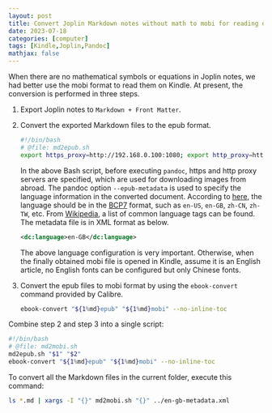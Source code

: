 ```yaml
---
layout: post
title: Convert Joplin Markdown notes without math to mobi for reading on Kindle
date: 2023-07-18
categories: [computer]
tags: [Kindle,Joplin,Pandoc]
mathjax: false
---
```


When there are no mathematical symbols or equations in Joplin notes, we had better use the mobi format to read them on Kindle. At present, the conversion is performed in three steps.

1.  Export Joplin notes to `Markdown + Front Matter`.
2.  Convert the exported Markdown files to the epub format.
    
    ```bash
    #!/bin/bash
    # @file: md2epub.sh
    export https_proxy=http://192.168.0.100:1080; export http_proxy=http://192.168.0.100:1080; pandoc -f markdown -t epub --epub-metadata="$2" -o "${1%md}epub" "$1"
    ```
    
    In the above Bash script, before executing `pandoc`, https and http proxy servers are specified, which are used for downloading images from abroad. The pandoc option `--epub-metadata` is used to specify the language information in the converted document. According to [here](https://pandoc.org/chunkedhtml-demo/11.1-epub-metadata.html), the language should be in the [BCP7](https://www.rfc-editor.org/info/bcp47) format, such as `en-US`, `en-GB`, `zh-CN`, `zh-TW`, etc. From [Wikipedia](https://en.wikipedia.org/wiki/IETF_language_tag), a list of common language tags can be found. The metadata file is in XML format as below.
    
    ```xml
    <dc:language>en-GB</dc:language>
    ```
    
    The above language configuration is very important. Otherwise, when the finally obtained mobi file is opened in Kindle, assume it is an English article, no English fonts can be configured but only Chinese fonts.
3.  Convert the epub files to mobi format by using the `ebook-convert` command provided by Calibre.
    
    ```bash
    ebook-convert "${1%md}epub" "${1%md}mobi" --no-inline-toc
    ```

Combine step 2 and step 3 into a single script:

```bash
#!/bin/bash
# @file: md2mobi.sh
md2epub.sh "$1" "$2"
ebook-convert "${1%md}epub" "${1%md}mobi" --no-inline-toc
```

To convert all the Markdown files in the current folder, execute this command:

```bash
ls *.md | xargs -I "{}" md2mobi.sh "{}" ../en-gb-metadata.xml
```
